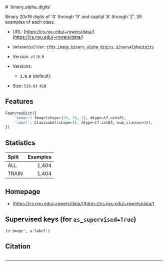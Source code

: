 <div itemscope itemtype="http://schema.org/Dataset">
  <div itemscope itemprop="includedInDataCatalog" itemtype="http://schema.org/DataCatalog">
    <meta itemprop="name" content="TensorFlow Datasets" />
  </div>
  <meta itemprop="name" content="binary_alpha_digits" />
  <meta itemprop="description" content="Binary 20x16 digits of '0' through '9' and capital 'A' through 'Z'. 39 examples of each class.&#10;&#10;To use this dataset:&#10;&#10;```python&#10;import tensorflow_datasets as tfds&#10;&#10;ds = tfds.load('binary_alpha_digits', split='train')&#10;for ex in ds.take(4):&#10;  print(ex)&#10;```&#10;&#10;See [the guide](https://www.tensorflow.org/datasets/overview) for more&#10;informations on [tensorflow_datasets](https://www.tensorflow.org/datasets).&#10;&#10;" />
  <meta itemprop="url" content="https://www.tensorflow.org/datasets/catalog/binary_alpha_digits" />
  <meta itemprop="sameAs" content="https://cs.nyu.edu/~roweis/data/" />
  <meta itemprop="citation" content="&#10;" />
</div>
# `binary_alpha_digits`

Binary 20x16 digits of '0' through '9' and capital 'A' through 'Z'. 39 examples
of each class.

*   URL: [https://cs.nyu.edu/~roweis/data/](https://cs.nyu.edu/~roweis/data/)
*   `DatasetBuilder`:
    [`tfds.image.binary_alpha_digits.BinaryAlphaDigits`](https://github.com/tensorflow/datasets/tree/master/tensorflow_datasets/image/binary_alpha_digits.py)
*   Version: `v1.0.0`
*   Versions:

    *   **`1.0.0`** (default):

*   Size: `519.83 KiB`

## Features
```python
FeaturesDict({
    'image': Image(shape=(20, 16, 1), dtype=tf.uint8),
    'label': ClassLabel(shape=(), dtype=tf.int64, num_classes=36),
})
```

## Statistics

Split | Examples
:---- | -------:
ALL   | 1,404
TRAIN | 1,404

## Homepage

*   [https://cs.nyu.edu/~roweis/data/](https://cs.nyu.edu/~roweis/data/)

## Supervised keys (for `as_supervised=True`)
`(u'image', u'label')`

## Citation
```

```

--------------------------------------------------------------------------------

